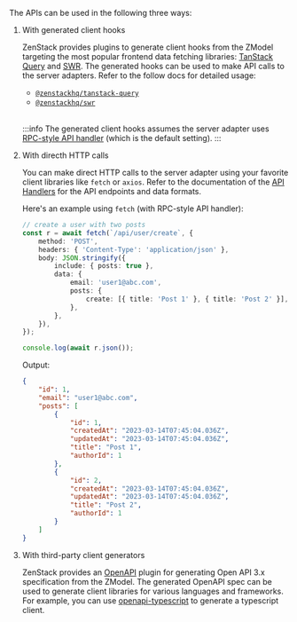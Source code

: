 The APIs can be used in the following three ways:

1. With generated client hooks

    ZenStack provides plugins to generate client hooks from the ZModel targeting the most popular frontend data fetching libraries: [TanStack Query](https://tanstack.com/query/latest) and [SWR](https://swr.vercel.app/). The generated hooks can be used to make API calls to the server adapters. Refer to the follow docs for detailed usage:

    - [`@zenstackhq/tanstack-query`](/docs/reference/plugins/tanstack-query)
    - [`@zenstackhq/swr`](/docs/reference/plugins/swr)
    <br/><br/>

    :::info
    The generated client hooks assumes the server adapter uses [RPC-style API handler](/docs/reference/server-adapters/api-handlers/rpc) (which is the default setting).
    :::

1. With directh HTTP calls

    You can make direct HTTP calls to the server adapter using your favorite client libraries like `fetch` or `axios`. Refer to the documentation of the [API Handlers](/docs/category/api-handlers) for the API endpoints and data formats.

    Here's an example using `fetch` (with RPC-style API handler):

    ```ts
    // create a user with two posts
    const r = await fetch(`/api/user/create`, {
        method: 'POST',
        headers: { 'Content-Type': 'application/json' },
        body: JSON.stringify({
            include: { posts: true },
            data: {
                email: 'user1@abc.com',
                posts: {
                    create: [{ title: 'Post 1' }, { title: 'Post 2' }],
                },
            },
        }),
    });

    console.log(await r.json());
    ```

    Output:

    ```json
    {
        "id": 1,
        "email": "user1@abc.com",
        "posts": [
            {
                "id": 1,
                "createdAt": "2023-03-14T07:45:04.036Z",
                "updatedAt": "2023-03-14T07:45:04.036Z",
                "title": "Post 1",
                "authorId": 1
            },
            {
                "id": 2,
                "createdAt": "2023-03-14T07:45:04.036Z",
                "updatedAt": "2023-03-14T07:45:04.036Z",
                "title": "Post 2",
                "authorId": 1
            }
        ]
    }
    ```

1. With third-party client generators

    ZenStack provides an [OpenAPI](/docs/reference/plugins/openapi) plugin for generating Open API 3.x specification from the ZModel. The generated OpenAPI spec can be used to generate client libraries for various languages and frameworks. For example, you can use [openapi-typescript](https://github.com/drwpow/openapi-typescript) to generate a typescript client.

